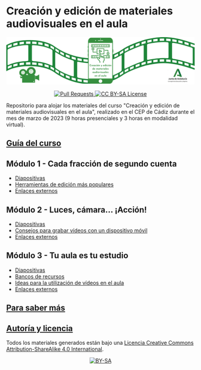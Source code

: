 # Creación y edición de materiales audiovisuales en el aula

![logo][portada]

[portada]: https://github.com/DavidLMS/formacion-profesorado-edicion-video/blob/main/imagenes/portada-moodle.png?raw=true

<p align="center">
  <a href="https://github.com/DavidLMS/formacion-profesorado-edicion-video/pulls">
    <img src="https://img.shields.io/badge/PRs-welcome-brightgreen.svg?longCache=true" alt="Pull Requests">
  </a>
  <a href="LICENSE">
      <img src="https://img.shields.io/badge/License-CC%20BY--SA%204.0-lightgrey.svg?longCache=true" alt="CC BY-SA License">
    </a>
</p>

Repositorio para alojar los materiales del curso "Creación y edición de materiales audiovisuales en el aula", realizado en el CEP de Cádiz durante el mes de marzo de 2023 (9 horas presenciales y 3 horas en modalidad virtual).

[cc-by-sa]: http://creativecommons.org/licenses/by-sa/4.0/
[cc-by-sa-image]: https://licensebuttons.net/l/by-sa/4.0/88x31.png
[cc-by-sa-shield]: https://img.shields.io/badge/License-CC%20BY--SA%204.0-lightgrey.svg

## [Guía del curso](moodle/paginas/guia-del-curso.html)

## Módulo 1 - Cada fracción de segundo cuenta

- [Diapositivas](diapositivas/modulo1.html)
- [Herramientas de edición más populares](moodle/paginas/mod1-herramientas-edicion-video-mas-populares.html)
- [Enlaces externos](moodle/enlaces-externos/enlaces-mod1.md)

## Módulo 2 - Luces, cámara… ¡Acción!

- [Diapositivas](diapositivas/modulo2.html)
- [Consejos para grabar vídeos con un dispositivo móvil](moodle/paginas/mod2-consejos-grabar-video-dispositivo-movil.html)
- [Enlaces externos](moodle/enlaces-externos/enlaces-mod2.md)

## Módulo 3 - Tu aula es tu estudio

- [Diapositivas](diapositivas/modulo3.html)
- [Bancos de recursos](moodle/paginas/mod3-bancos-recursos.html)
- [Ideas para la utilización de vídeos en el aula](moodle/paginas/mod3-ideas-utilizacion-videos-aula.html)
- [Enlaces externos](moodle/enlaces-externos/enlaces-mod3.md)

## [Para saber más](moodle/paginas/para-saber-mas.html)

## [Autoría y licencia](moodle/paginas/autoria-y-licencia.html)

Todos los materiales generados están bajo una
[Licencia Creative Commons Attribution-ShareAlike 4.0 International][cc-by-sa].

<p align="center"> <a href="http://creativecommons.org/licenses/by-sa/4.0/">
    <img src="https://licensebuttons.net/l/by-sa/4.0/88x31.png" alt="BY-SA">
  </a> </p>
